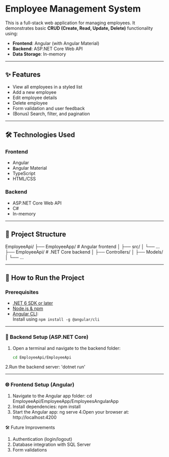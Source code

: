 # Employee Management System

This is a full-stack web application for managing employees. It demonstrates basic **CRUD (Create, Read, Update, Delete)** functionality using:

- **Frontend**: Angular (with Angular Material)
- **Backend**: ASP.NET Core Web API
- **Data Storage**: In-memory

---

## ✨ Features

- View all employees in a styled list
- Add a new employee
- Edit employee details
- Delete employee
- Form validation and user feedback
- (Bonus) Search, filter, and pagination

---

## 🛠 Technologies Used

### Frontend
- Angular
- Angular Material
- TypeScript
- HTML/CSS

### Backend
- ASP.NET Core Web API
- C#
- In-memory

---

## 📁 Project Structure
EmployeeApi/
├── EmployeeApp/ # Angular frontend
│ ├── src/
│ └── ...
├── EmployeeApi/ # .NET Core backend
│ ├── Controllers/
│ ├── Models/
│ └── ...

---

## 🚀 How to Run the Project

### Prerequisites
- [.NET 6 SDK or later](https://dotnet.microsoft.com/en-us/download)
- [Node.js & npm](https://nodejs.org/)
- [Angular CLI](https://angular.io/cli):  
  Install using `npm install -g @angular/cli`

---

### 🔧 Backend Setup (ASP.NET Core)

1. Open a terminal and navigate to the backend folder:
   ```bash
   cd EmployeeApi/EmployeeApi
2.Run the backend server:
   'dotnet run'

---

### 🌐 Frontend Setup (Angular)
1. Navigate to the Angular app folder:
   cd EmployeeApi/EmployeeApp/EmployeesAngularApp
2. Install dependencies:
   npm install
3. Start the Angular app:
   ng serve
4.Open your browser at:
  http://localhost:4200

🛠 Future Improvements
1. Authentication (login/logout)
2. Database integration with SQL Server
3. Form validations





